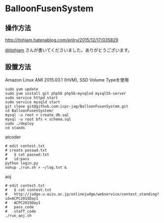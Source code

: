 # BalloonFusenSystem

## 操作方法

http://itohjam.hatenablog.com/entry/2015/12/17/035829

[@itohjam](https://github.com/itohjam) さんが書いてくださいました。ありがとうございます。

## 設置方法

Amazon Linux AMI 2015.03.1 (HVM), SSD Volume Typeを使用

```
sudo yum update
sudo yum install git php56 php56-mysqlnd mysql55-server
sudo service httpd start
sudo service mysqld start
git clone git@github.com:icpc-jag/BalloonFusenSystem.git
cd BalloonFusenSystem/
mysql -u root < create_db.sql
mysql -u root bfs < schema.sql
sudo ./deploy
cd stands
```
atcoder
```
# edit contest.txt
# create passwd.txt
#   $ cat passwd.txt
#   id:pass
python login.py
nohup ./run.sh > ~/log.txt &
```
aoj
```
# edit contest.txt
#   $ cat contest.txt
#   http://judge.u-aizu.ac.jp/onlinejudge/webservice/contest_standing?id=ACPC2015Day1
#   ACPC2015Day1
#   pass_code
#   staff_code
./run_aoj.sh
```
